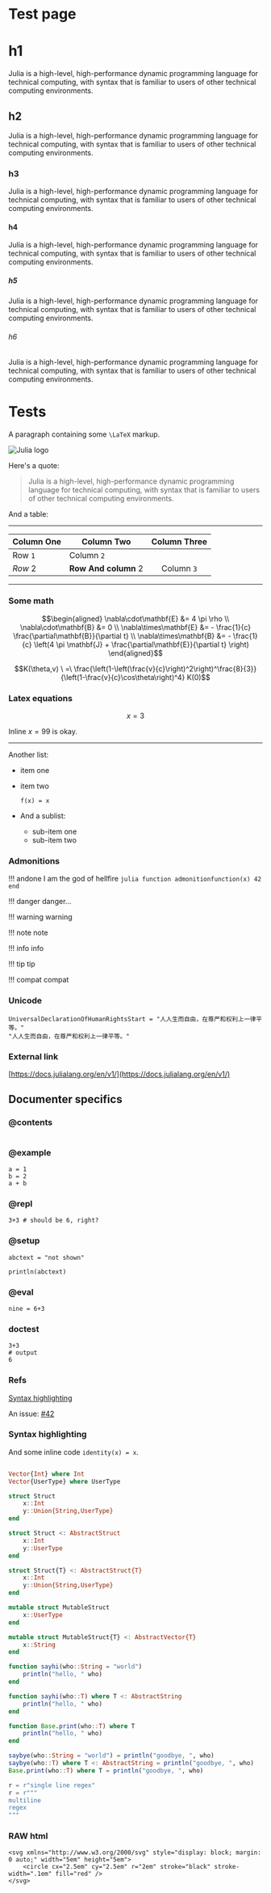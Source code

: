 # Test page
# h1
Julia is a high-level, high-performance dynamic programming language for
technical computing, with syntax that is familiar to users of other
technical computing environments.

## h2
Julia is a high-level, high-performance dynamic programming language for
technical computing, with syntax that is familiar to users of other
technical computing environments.

### h3
Julia is a high-level, high-performance dynamic programming language for
technical computing, with syntax that is familiar to users of other
technical computing environments.

#### h4
Julia is a high-level, high-performance dynamic programming language for
technical computing, with syntax that is familiar to users of other
technical computing environments.

##### h5
Julia is a high-level, high-performance dynamic programming language for
technical computing, with syntax that is familiar to users of other
technical computing environments.

###### h6
Julia is a high-level, high-performance dynamic programming language for
technical computing, with syntax that is familiar to users of other
technical computing environments.


# Tests

A paragraph containing some ``\LaTeX`` markup.

![Julia logo](logo.png)

Here's a quote:

> Julia is a high-level, high-performance dynamic programming language for
> technical computing, with syntax that is familiar to users of other
> technical computing environments.

And a table:

---

| Column One | Column Two | Column Three |
|:---------- | ---------- |:------------:|
| Row `1`    | Column `2` |              |
| *Row* 2    | **Row And column** 2  | Column ``3`` |

---

### Some math

```math
\begin{aligned}
\nabla\cdot\mathbf{E}  &= 4 \pi \rho \\
\nabla\cdot\mathbf{B}  &= 0 \\
\nabla\times\mathbf{E} &= - \frac{1}{c} \frac{\partial\mathbf{B}}{\partial t} \\
\nabla\times\mathbf{B} &= - \frac{1}{c} \left(4 \pi \mathbf{J} + \frac{\partial\mathbf{E}}{\partial t} \right)
\end{aligned}
```

```math
K(\theta,v)
\ =\
\frac{\left(1-\left(\frac{v}{c}\right)^2\right)^\frac{8}{3}}
{\left(1-\frac{v}{c}\cos\theta\right)^4}
K(0)
```

### Latex equations

$$x=3$$

Inline $x=99$ is okay.



---

Another list:

  * item one

  * item two

    ```
    f(x) = x
    ```

  * And a sublist:

      + sub-item one
      + sub-item two

### Admonitions

!!! andone
    I am the god of hellfire
    ```julia
    function admonitionfunction(x)
        42
    end
    ```

!!! danger
    danger...

!!! warning
    warning

!!! note
    note

!!! info
    info

!!! tip
    tip

!!! compat
    compat

### Unicode

```@repl
UniversalDeclarationOfHumanRightsStart = "人人生而自由，在尊严和权利上一律平等。"
"人人生而自由，在尊严和权利上一律平等。"
```

### External link

[https://docs.julialang.org/en/v1/](https://docs.julialang.org/en/v1/)


## Documenter specifics

### @contents

```@contents
```

### @example
```@example
a = 1
b = 2
a + b
```

### @repl

```@repl
3+3 # should be 6, right?
```

### @setup
```@setup abc
abctext = "not shown"
```

```@example abc
println(abctext)
```

### @eval

```@eval
nine = 6+3
```


### doctest

```jldoctest; output = false
3+3
# output
6
```

### Refs

[Syntax highlighting](@ref)

An issue: [#42](@ref)

### Syntax highlighting

And some inline code `identity(x) = x`.

```julia

Vector{Int} where Int
Vector{UserType} where UserType

struct Struct
    x::Int
    y::Union{String,UserType}
end

struct Struct <: AbstractStruct
    x::Int
    y::UserType
end

struct Struct{T} <: AbstractStruct{T}
    x::Int
    y::Union{String,UserType}
end

mutable struct MutableStruct
    x::UserType
end

mutable struct MutableStruct{T} <: AbstractVector{T}
    x::String
end

function sayhi(who::String = "world")
    println("hello, " who)
end

function sayhi(who::T) where T <: AbstractString
    println("hello, " who)
end

function Base.print(who::T) where T
    println("hello, " who)
end

saybye(who::String = "world") = println("goodbye, ", who)
saybye(who::T) where T <: AbstractString = println("goodbye, ", who)
Base.print(who::T) where T = println("goodbye, ", who)

r = r"single line regex"
r = r"""
multiline
regex
"""

```

### RAW html

```@raw html
<svg xmlns="http://www.w3.org/2000/svg" style="display: block; margin: 0 auto;" width="5em" height="5em">
	<circle cx="2.5em" cy="2.5em" r="2em" stroke="black" stroke-width=".1em" fill="red" />
</svg>
```
